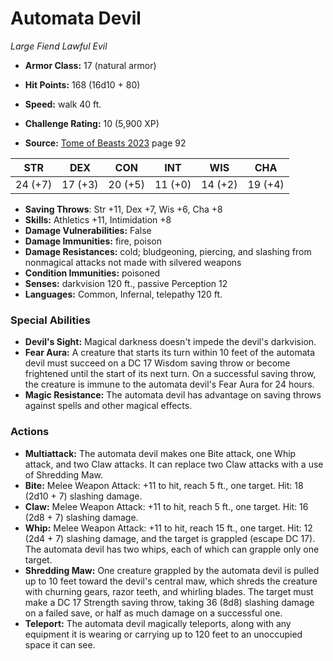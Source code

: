 # Automata Devil

*Large* *Fiend* *Lawful Evil*

- **Armor Class:** 17 (natural armor)
- **Hit Points:** 168 (16d10 + 80)
- **Speed:** walk 40 ft.

- **Challenge Rating:** 10 (5,900 XP)
- **Source:** [Tome of Beasts 2023](https://koboldpress.com/kpstore/product/tome-of-beasts-1-2023-edition/) page 92

| STR | DEX | CON | INT | WIS | CHA |
| --- | --- | --- | --- | --- | --- |
| 24 (+7) | 17 (+3) | 20 (+5) | 11 (+0) | 14 (+2) | 19 (+4) |

- **Saving Throws**: Str +11, Dex +7, Wis +6, Cha +8
- **Skills:** Athletics +11, Intimidation +8
- **Damage Vulnerabilities:** False
- **Damage Immunities:** fire, poison
- **Damage Resistances:** cold; bludgeoning, piercing, and slashing from nonmagical attacks not made with silvered weapons
- **Condition Immunities:** poisoned
- **Senses:** darkvision 120 ft., passive Perception 12
- **Languages:** Common, Infernal, telepathy 120 ft.

### Special Abilities

- **Devil's Sight:** Magical darkness doesn't impede the devil's darkvision.
- **Fear Aura:** A creature that starts its turn within 10 feet of the automata devil must succeed on a DC 17 Wisdom saving throw or become frightened until the start of its next turn. On a successful saving throw, the creature is immune to the automata devil's Fear Aura for 24 hours.
- **Magic Resistance:** The automata devil has advantage on saving throws against spells and other magical effects.

### Actions

- **Multiattack:** The automata devil makes one Bite attack, one Whip attack, and two Claw attacks. It can replace two Claw attacks with a use of Shredding Maw.
- **Bite:** Melee Weapon Attack: +11 to hit, reach 5 ft., one target. Hit: 18 (2d10 + 7) slashing damage.
- **Claw:** Melee Weapon Attack: +11 to hit, reach 5 ft., one target. Hit: 16 (2d8 + 7) slashing damage.
- **Whip:** Melee Weapon Attack: +11 to hit, reach 15 ft., one target. Hit: 12 (2d4 + 7) slashing damage, and the target is grappled (escape DC 17). The automata devil has two whips, each of which can grapple only one target.
- **Shredding Maw:** One creature grappled by the automata devil is pulled up to 10 feet toward the devil's central maw, which shreds the creature with churning gears, razor teeth, and whirling blades. The target must make a DC 17 Strength saving throw, taking 36 (8d8) slashing damage on a failed save, or half as much damage on a successful one.
- **Teleport:** The automata devil magically teleports, along with any equipment it is wearing or carrying up to 120 feet to an unoccupied space it can see.
